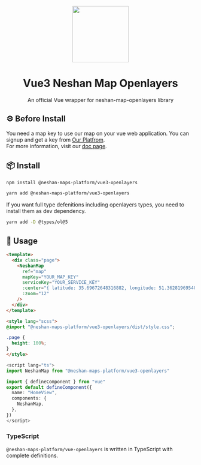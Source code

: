 <p align="center">
  <a href="https://platform.neshan.org">
    <img width="150" src="https://static.neshanmap.ir/content/places/assets/images/21.png">
  </a>
</p>

<h1 align="center">Vue3 Neshan Map Openlayers</h1>
<div align="center">
  An official Vue wrapper for neshan-map-openlayers library
</div>

## ⚙️ Before Install
You need a map key to use our map on your vue web application.
You can signup and get a key from [Our Platfrom](https://platform.neshan.org/panel/api-key).
<br/>
For more information, visit our [doc page](https://platform.neshan.org/sdk/react-component#).


## 📦 Install

```bash
npm install @neshan-maps-platform/vue3-openlayers
```

```bash
yarn add @neshan-maps-platform/vue3-openlayers
```

If you want full type defenitions including openlayers types, you need to install them as dev dependency.
```bash
yarn add -D @types/ol@5
```

## 🔨 Usage

```html
<template>
  <div class="page">
    <NeshanMap
      ref="map"
      mapKey="YOUR_MAP_KEY"
      serviceKey="YOUR_SERVICE_KEY"
      :center="{ latitude: 35.69672648316882, longitude: 51.36281969540723 }"
      :zoom="12"
    />
  </div>
</template>

<style lang="scss">
@import "@neshan-maps-platform/vue3-openlayers/dist/style.css";

.page {
  height: 100%;
}
</style>
```
```ts
<script lang="ts">
import NeshanMap from "@neshan-maps-platform/vue3-openlayers"

import { defineComponent } from "vue"
export default defineComponent({
  name: "HomeView",
  components: {
    NeshanMap,
  },
})
</script>
```

### TypeScript

`@neshan-maps-platform/vue-openlayers` is written in TypeScript with complete definitions.